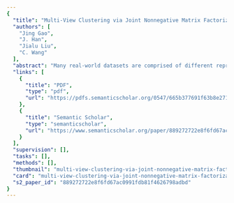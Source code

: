 ```yaml
---
{
  "title": "Multi-View Clustering via Joint Nonnegative Matrix Factorization",
  "authors": [
    "Jing Gao",
    "J. Han",
    "Jialu Liu",
    "C. Wang"
  ],
  "abstract": "Many real-world datasets are comprised of different representations or views which often provide information complementary to each other. To integrate information from multiple views in the unsupervised setting, multiview clustering algorithms have been developed to cluster multiple views simultaneously to derive a solution which uncovers the common latent structure shared by multiple views. In this paper, we propose a novel NMFbased multi-view clustering algorithm by searching for a factorization that gives compatible clustering solutions across multiple views. The key idea is to formulate a joint matrix factorization process with the constraint that pushes clustering solution of each view towards a common consensus instead of fixing it directly. The main challenge is how to keep clustering solutions across different views meaningful and comparable. To tackle this challenge, we design a novel and effective normalization strategy inspired by the connection between NMF and PLSA. Experimental results on synthetic and several real datasets demonstrate the effectiveness of our approach.",
  "links": [
    {
      "title": "PDF",
      "type": "pdf",
      "url": "https://pdfs.semanticscholar.org/0547/665b377691f63b8e2718617f830858cc6535.pdf"
    },
    {
      "title": "Semantic Scholar",
      "type": "semanticscholar",
      "url": "https://www.semanticscholar.org/paper/889272722e8f6fd67ac0991fdb81f4626798adbd"
    }
  ],
  "supervision": [],
  "tasks": [],
  "methods": [],
  "thumbnail": "multi-view-clustering-via-joint-nonnegative-matrix-factorization-thumb.jpg",
  "card": "multi-view-clustering-via-joint-nonnegative-matrix-factorization-card.jpg",
  "s2_paper_id": "889272722e8f6fd67ac0991fdb81f4626798adbd"
}
---
```


